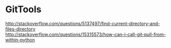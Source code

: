 GitTools
========
http://stackoverflow.com/questions/5137497/find-current-directory-and-files-directory  
http://stackoverflow.com/questions/15315573/how-can-i-call-git-pull-from-within-python  
